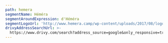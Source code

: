 ```yaml
---
path: hemera
segmentName: Héméra
segmentAroundExpression: d'Héméra
segmentLogoUrl: 'http://www.hemera.camp/wp-content/uploads/2017/08/logo-texte-bleu.svg'
drivyAddressSearchUrl: >-
  https://www.drivy.com/search?address_source=google&only_responsive=true&country_scope=FR&latitude=44.8491265&longitude=-0.584034200000019&page=1&address=130+Rue+Fondaud%C3%A8ge%2C+Bordeaux%2C+France&city_display_name=Bordeaux
---
```


